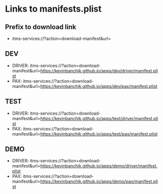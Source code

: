 # Links to manifests.plist

## Prefix to download link
- itms-services://?action=download-manifest&url=

## DEV
- DRIVER: itms-services://?action=download-manifest&url=https://kevinbanchik.github.io/apps/dev/driver/manifest.plist
- PAX: itms-services://?action=download-manifest&url=https://kevinbanchik.github.io/apps/dev/pax/manifest.plist
## TEST
- DRIVER: itms-services://?action=download-manifest&url=https://kevinbanchik.github.io/apps/test/driver/manifest.plist
- PAX: itms-services://?action=download-manifest&url=https://kevinbanchik.github.io/apps/test/pax/manifest.plist
## DEMO
- DRIVER: itms-services://?action=download-manifest&url=https://kevinbanchik.github.io/apps/demo/driver/manifest.plist
- PAX: itms-services://?action=download-manifest&url=https://kevinbanchik.github.io/apps/demo/pax/manifest.plist
